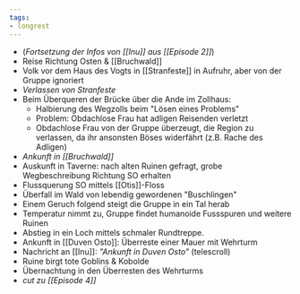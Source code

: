 ```yaml
---
tags:
- longrest
---
```


- (*Fortsetzung der Infos von [[Inu]] aus [[Episode 2]]*)
- Reise Richtung Osten & [[Bruchwald]]
- Volk vor dem Haus des Vogts in [[Stranfeste]] in Aufruhr, aber von der Gruppe ignoriert
- *Verlassen von Stranfeste*
- Beim Überqueren der Brücke über die Ande im Zollhaus:
	- Halbierung des Wegzolls beim "Lösen eines Problems"
	- Problem: Obdachlose Frau hat adligen Reisenden verletzt
	- Obdachlose Frau von der Gruppe überzeugt, die Region zu verlassen, da ihr ansonsten Böses widerfährt (z.B. Rache des Adligen) 
- *Ankunft in [[Bruchwald]]*
- Auskunft in Taverne: nach alten Ruinen gefragt, grobe Wegbeschreibung Richtung SO erhalten
- Flussquerung SO mittels [[Otis]]-Floss
- Überfall im Wald von lebendig gewordenen "Buschlingen"
- Einem Geruch folgend steigt die Gruppe in ein Tal herab
- Temperatur nimmt zu, Gruppe findet humanoide Fussspuren und weitere Ruinen
- Abstieg in ein Loch mittels schmaler Rundtreppe.
- Ankunft in [[Duven Osto]]: Überreste einer Mauer mit Wehrturm
- Nachricht an [[Inu]]: *"Ankunft in Duven Osto"* (telescroll)
- Ruine birgt tote Goblins & Kobolde
- Übernachtung in den Überresten des Wehrturms
- *cut zu [[Episode 4]]*
